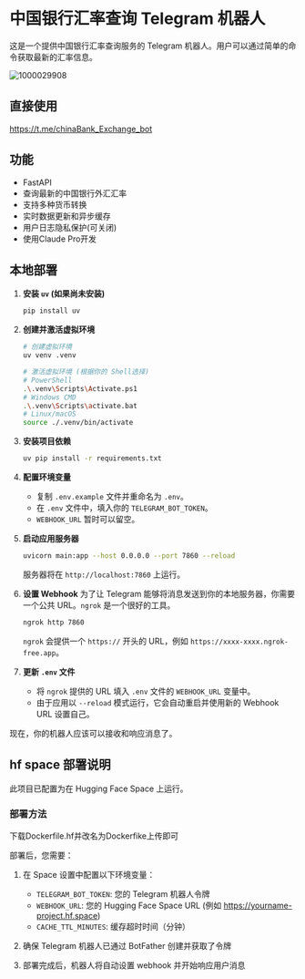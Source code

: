 # 中国银行汇率查询 Telegram 机器人

这是一个提供中国银行汇率查询服务的 Telegram 机器人。用户可以通过简单的命令获取最新的汇率信息。

![1000029908](https://github.com/user-attachments/assets/2ff522d4-26a6-4730-bf38-12bbb3b8717d)

## 直接使用

https://t.me/chinaBank_Exchange_bot

## 功能

- FastAPI
- 查询最新的中国银行外汇汇率
- 支持多种货币转换
- 实时数据更新和异步缓存
- 用户日志隐私保护(可关闭)
- 使用Claude Pro开发

## 本地部署

1.  **安装 `uv` (如果尚未安装)**
    ```bash
    pip install uv
    ```

2.  **创建并激活虚拟环境**
    ```bash
    # 创建虚拟环境
    uv venv .venv

    # 激活虚拟环境 (根据你的 Shell选择)
    # PowerShell
    .\.venv\Scripts\Activate.ps1
    # Windows CMD
    .\.venv\Scripts\activate.bat
    # Linux/macOS
    source ./.venv/bin/activate
    ```

3.  **安装项目依赖**
    ```bash
    uv pip install -r requirements.txt
    ```

4.  **配置环境变量**
    -   复制 `.env.example` 文件并重命名为 `.env`。
    -   在 `.env` 文件中，填入你的 `TELEGRAM_BOT_TOKEN`。
    -   `WEBHOOK_URL` 暂时可以留空。

5.  **启动应用服务器**
    ```bash
    uvicorn main:app --host 0.0.0.0 --port 7860 --reload
    ```
    服务器将在 `http://localhost:7860` 上运行。

6.  **设置 Webhook**
    为了让 Telegram 能够将消息发送到你的本地服务器，你需要一个公共 URL。`ngrok` 是一个很好的工具。
    ```bash
    ngrok http 7860
    ```
    `ngrok` 会提供一个 `https://` 开头的 URL，例如 `https://xxxx-xxxx.ngrok-free.app`。

7.  **更新 `.env` 文件**
    -   将 `ngrok` 提供的 URL 填入 `.env` 文件的 `WEBHOOK_URL` 变量中。
    -   由于应用以 `--reload` 模式运行，它会自动重启并使用新的 Webhook URL 设置自己。

现在，你的机器人应该可以接收和响应消息了。

## hf space 部署说明

此项目已配置为在 Hugging Face Space 上运行。

### 部署方法

下载Dockerfile.hf并改名为Dockerfike上传即可

部署后，您需要：

1. 在 Space 设置中配置以下环境变量：

   - `TELEGRAM_BOT_TOKEN`: 您的 Telegram 机器人令牌
   - `WEBHOOK_URL`: 您的 Hugging Face Space URL (例如 https://yourname-project.hf.space)
   - `CACHE_TTL_MINUTES`: 缓存超时时间（分钟）

2. 确保 Telegram 机器人已通过 BotFather 创建并获取了令牌

3. 部署完成后，机器人将自动设置 webhook 并开始响应用户消息
